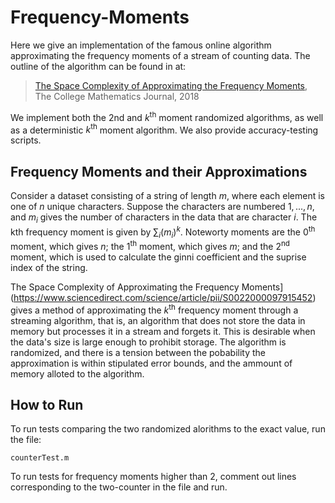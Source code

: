 # Frequency-Moments
Here we give an implementation of the famous online algorithm approximating the frequency moments of a stream of counting data. The outline of the algorithm can be found in at: 

> [The Space Complexity of Approximating the Frequency Moments](https://www.sciencedirect.com/science/article/pii/S0022000097915452), The College Mathematics Journal, 2018

We implement both the 2nd and $k^\text{th}$ moment randomized algorithms, as well as a deterministic $k^\text{th}$ moment algorithm. We also provide accuracy-testing scripts.

## Frequency Moments and their Approximations
Consider a dataset consisting of a string of length $m$, where each element is one of $n$ unique characters. Suppose the characters are numbered $1,...,n$, and $m_i$ gives the number of characters in the data that are character $i$. The kth frequency moment is given by $\sum_i (m_i)^k$. Noteworty moments are the $0^\text{th}$ moment, which gives $n$; the $1^\text{th}$ moment, which gives $m$; and the $2^\text{nd}$ moment, which is used to calculate the ginni coefficient and the suprise index of the string.

The Space Complexity of Approximating the Frequency Moments](https://www.sciencedirect.com/science/article/pii/S0022000097915452) gives a method of approximating the $k^\text{th}$ frequency moment through a streaming algorithm, that is, an algorithm that does not store the data in memory but processes it in a stream and forgets it. This is desirable when the data's size is large enough to prohibit storage. The algorithm is randomized, and there is a tension between the pobability the approximation is within stipulated error bounds, and the ammount of memory alloted to the algorithm.

## How to Run
To run tests comparing the two randomized alorithms to the exact value, run the file:
```
counterTest.m
```
To run tests for frequency moments higher than 2, comment out lines corresponding to the two-counter in the file and run.
